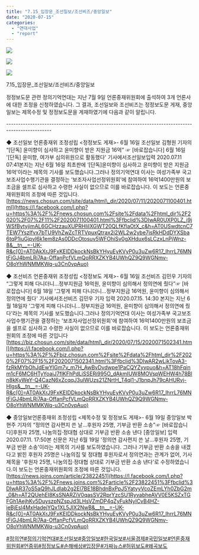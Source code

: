 ```yaml
---
title: "7.15_입장문_조선일보/조선비즈/중앙일보"
date: "2020-07-15"
categories: 
  - "연대사업"
  - "report"
---
```


![](https://womenandwar.net/kr/wp-content/uploads/2020/07/조선일보-정정보도-게재-1024x918.jpg)

![](https://womenandwar.net/kr/wp-content/uploads/2020/07/조선비즈-정정보도-게재-1-1024x916.jpg)

![](https://womenandwar.net/kr/wp-content/uploads/2020/07/중앙일보-제목수정-및-정정보도-게재-1024x918.jpg)

7.15\_입장문\_조선일보/조선비즈/중앙일보

정정보도문 관련 정의기억연대는 지난 7월 9일 언론중재위원회에 출석하여 3개 언론사에 대한 조정을 신청하였습니다. 그 결과, 조선일보와 조선비즈는 정정보도문 게재, 중앙일보는 제목수정 및 정정보도문을 게재하였기에 다음과 같이 알립니다.

\-------------------------------------------------------------------------------------------------

◆ 조선일보 언론중재위 조정성립 <정정보도 게재>- 6월 16일 조선일보 김형원 기자의 “\[단독\] 윤미향이 심사하고 윤미향이 받은 지원금 16억” ☞ \[바로잡습니다\] 6월 16일 '\[단독\] 윤미향, 여가부 심의위원으로 활동했다' 기사에서조선일보입력 2020.07.11 07:41본지는 지난 6월 16일 최초판에 ‘\[단독\]윤미향이 심사하고 윤미향이 받은 지원금 16억’이라는 제목의 기사를 보도했습니다.그러나 정의기억연대 이사는 여성가족부 국고보조사업수행기관을 결정하는 ‘보조자사업선정위원회’에 참여하여 16억1400만원의 보조금을 셀프로 심사하고 수령한 사실이 없으므로 이를 바로잡습니다. 이 보도는 언론중재위원회의 조정에 따른 것입니다. [https://news.chosun.com/site/data/html\_dir/2020/07/11/2020071100401.html](https://l.facebook.com/l.php?u=https%3A%2F%2Fnews.chosun.com%2Fsite%2Fdata%2Fhtml_dir%2F2020%2F07%2F11%2F2020071100401.html%3Ffbclid%3DIwAR0UXP0LZ_j9jWSfBytyjimAL6GCHzzauXUPRHIiIXGWT20QLfKflaOtX_c&h=AT0USwdtcnC7TEW7YszIfvx7bTU9VhZwZcTRTVpuxQtrax2i2WL2w2ybe7jsRkHDdDYXSba6tqP1iuGjpvl6k1em8zAs0DDcOtosuv5WFOhiSv0gXHdux6sLCzxLnPjWnz-8&__tn__=-UK-R&c[0]=AT0AkXrJ9FxKEIDDkockNsBkYHyuEyKVyP0u3uZw6R17_IhrrL76MNtFiGJ4bmLRi7Aa-OffanPcfVLmQoRRXZKYB4UWhQZ9Q9WGNmv-O8oYhWNMMKWq-u3Cn0vpAuo)

◆ 조선비즈 언론중재위 조정성립 <정정보도 게재>- 6월 16일 조선비즈 김민우 기자의 “그렇게 피해 다니더니…정부지원금 16억원, 윤미향이 심의해서 정의연에 줬다”☞ \[바로잡습니다\] 6월 18일 '그렇게 피해 다니더니…정부지원금 16억원, 윤미향이 심의해서 정의연에 줬다' 기사에서조선비즈 김민우 기자 입력 2020.07.15. 14:30 본지는 지난 6월 18일자 '그렇게 피해 다니더니…정부지원금 16억원, 윤미향이 심의해서 정의연에 줬다'라는 제목의 기사를 보도했습니다.그러나 정의기억연대 이사는 여성가족부 국고보조사업수행기관을 결정하는 '보조자사업선정위원회'에 참여하여 16억1400만원의 보조금을 셀프로 심사하고 수령한 사실이 없으므로 이를 바로잡습니다. 이 보도는 언론중재위원회의 조정에 따른 것입니다[https://biz.chosun.com/site/data/html\_dir/2020/07/15/2020071502341.html](https://l.facebook.com/l.php?u=https%3A%2F%2Fbiz.chosun.com%2Fsite%2Fdata%2Fhtml_dir%2F2020%2F07%2F15%2F2020071502341.html%3Ffbclid%3DIwAR2wLjkTovA3-fzRkMYbOhJdEwYIGm7v_m7H_AwBvDvdwpe1PaCQYZyvpuo&h=AT18hFqinm1cF6MC6HTyYoaiJ7flKFhPdLiSSERi995O_dAkmIUW8MOVspWEHW4h78Bln8kKyWeY-Q4CazN6xZcqqJ3ulWUzs21ZNrtH_T4ql1-J1bnpJh79cAHURvj-Hlgs&__tn__=-UK-R&c[0]=AT0AkXrJ9FxKEIDDkockNsBkYHyuEyKVyP0u3uZw6R17_IhrrL76MNtFiGJ4bmLRi7Aa-OffanPcfVLmQoRRXZKYB4UWhQZ9Q9WGNmv-O8oYhWNMMKWq-u3Cn0vpAuo)

◆ 중앙일보언론중재위 조정성립 <제목수정 및 정정보도 게재>- 6월 19일 중앙일보 박현주 기자의 “정의연 감사편지 쓴 날…후원자 25명, 기부금 반환 소송”☞ \[바로잡습니다\]후원자 25명, 나눔의집·정대협 상대로 기부금 반환 소송 낸다 \[중앙일보\] 입력 2020.07.11. 17:50본 신문은 지난 6월 19일 '정의연 감사편지 쓴 날…후원자 25명, 기부금 반환 소송'이라는 제목의 기사를 보도하였습니다. 그러나 기부금 반환 소송을 내겠다고 밝힌 후원자 25명은 나눔의집 및 정대협 후원자로서 정의연과는 관계가 없어, 기사제목을 '후원자 25명, 나눔의집·정대협 상대로 기부금 반환 소송 낸다'로 수정하였습니다.이 보도는 언론중재위원회의 조정에 따른 것입니다. [https://news.joins.com/article/23822451](https://l.facebook.com/l.php?u=https%3A%2F%2Fnews.joins.com%2Farticle%2F23822451%3Ffbclid%3DIwAR37oS5aQ9hJLdlab2g2El7BE18BhdnBxPpJ5YatyyVcoZEmLYh0ZbG2m_0&h=AT2QUehEI8KsSNARZiV0qasSV2RprYzcSU1RyvabheAVV0E5KSZxTGFGh1AejhKv5DuyszpNZspJd3LHsVZmDP4qZyFukNyICvB4HZ-ieBjEsl4MxHadejYQx1XL5JIX2NwB&__tn__=-UK-R&c[0]=AT0AkXrJ9FxKEIDDkockNsBkYHyuEyKVyP0u3uZw6R17_IhrrL76MNtFiGJ4bmLRi7Aa-OffanPcfVLmQoRRXZKYB4UWhQZ9Q9WGNmv-O8oYhWNMMKWq-u3Cn0vpAuo)

[#정의연](https://www.facebook.com/hashtag/%EC%A0%95%EC%9D%98%EC%97%B0?__eep__=6&__cft__[0]=AZUaI9cr_jiMVlRJiKbScyYga8tSNQZab84alsjzs-CdTquN4FghFWXSllzLVD9sGBuYyG6HhpS8I-vYH-O5ABd8vEl3iMSSRnRfU0ZQlRXFIw&__tn__=*NK-R)[#정의기억연대](https://www.facebook.com/hashtag/%EC%A0%95%EC%9D%98%EA%B8%B0%EC%96%B5%EC%97%B0%EB%8C%80?__eep__=6&__cft__[0]=AZUaI9cr_jiMVlRJiKbScyYga8tSNQZab84alsjzs-CdTquN4FghFWXSllzLVD9sGBuYyG6HhpS8I-vYH-O5ABd8vEl3iMSSRnRfU0ZQlRXFIw&__tn__=*NK-R)[#조선일보](https://www.facebook.com/hashtag/%EC%A1%B0%EC%84%A0%EC%9D%BC%EB%B3%B4?__eep__=6&__cft__[0]=AZUaI9cr_jiMVlRJiKbScyYga8tSNQZab84alsjzs-CdTquN4FghFWXSllzLVD9sGBuYyG6HhpS8I-vYH-O5ABd8vEl3iMSSRnRfU0ZQlRXFIw&__tn__=*NK-R)[#중앙일보](https://www.facebook.com/hashtag/%EC%A4%91%EC%95%99%EC%9D%BC%EB%B3%B4?__eep__=6&__cft__[0]=AZUaI9cr_jiMVlRJiKbScyYga8tSNQZab84alsjzs-CdTquN4FghFWXSllzLVD9sGBuYyG6HhpS8I-vYH-O5ABd8vEl3iMSSRnRfU0ZQlRXFIw&__tn__=*NK-R)[#한국일보](https://www.facebook.com/hashtag/%ED%95%9C%EA%B5%AD%EC%9D%BC%EB%B3%B4?__eep__=6&__cft__[0]=AZUaI9cr_jiMVlRJiKbScyYga8tSNQZab84alsjzs-CdTquN4FghFWXSllzLVD9sGBuYyG6HhpS8I-vYH-O5ABd8vEl3iMSSRnRfU0ZQlRXFIw&__tn__=*NK-R)[#서울경제](https://www.facebook.com/hashtag/%EC%84%9C%EC%9A%B8%EA%B2%BD%EC%A0%9C?__eep__=6&__cft__[0]=AZUaI9cr_jiMVlRJiKbScyYga8tSNQZab84alsjzs-CdTquN4FghFWXSllzLVD9sGBuYyG6HhpS8I-vYH-O5ABd8vEl3iMSSRnRfU0ZQlRXFIw&__tn__=*NK-R)[#국민일보](https://www.facebook.com/hashtag/%EA%B5%AD%EB%AF%BC%EC%9D%BC%EB%B3%B4?__eep__=6&__cft__[0]=AZUaI9cr_jiMVlRJiKbScyYga8tSNQZab84alsjzs-CdTquN4FghFWXSllzLVD9sGBuYyG6HhpS8I-vYH-O5ABd8vEl3iMSSRnRfU0ZQlRXFIw&__tn__=*NK-R)[#언론중재위원회](https://www.facebook.com/hashtag/%EC%96%B8%EB%A1%A0%EC%A4%91%EC%9E%AC%EC%9C%84%EC%9B%90%ED%9A%8C?__eep__=6&__cft__[0]=AZUaI9cr_jiMVlRJiKbScyYga8tSNQZab84alsjzs-CdTquN4FghFWXSllzLVD9sGBuYyG6HhpS8I-vYH-O5ABd8vEl3iMSSRnRfU0ZQlRXFIw&__tn__=*NK-R)[#언중위](https://www.facebook.com/hashtag/%EC%96%B8%EC%A4%91%EC%9C%84?__eep__=6&__cft__[0]=AZUaI9cr_jiMVlRJiKbScyYga8tSNQZab84alsjzs-CdTquN4FghFWXSllzLVD9sGBuYyG6HhpS8I-vYH-O5ABd8vEl3iMSSRnRfU0ZQlRXFIw&__tn__=*NK-R)[#정정보도](https://www.facebook.com/hashtag/%EC%A0%95%EC%A0%95%EB%B3%B4%EB%8F%84?__eep__=6&__cft__[0]=AZUaI9cr_jiMVlRJiKbScyYga8tSNQZab84alsjzs-CdTquN4FghFWXSllzLVD9sGBuYyG6HhpS8I-vYH-O5ABd8vEl3iMSSRnRfU0ZQlRXFIw&__tn__=*NK-R)[#손해배상](https://www.facebook.com/hashtag/%EC%86%90%ED%95%B4%EB%B0%B0%EC%83%81?__eep__=6&__cft__[0]=AZUaI9cr_jiMVlRJiKbScyYga8tSNQZab84alsjzs-CdTquN4FghFWXSllzLVD9sGBuYyG6HhpS8I-vYH-O5ABd8vEl3iMSSRnRfU0ZQlRXFIw&__tn__=*NK-R)[#입장문](https://www.facebook.com/hashtag/%EC%9E%85%EC%9E%A5%EB%AC%B8?__eep__=6&__cft__[0]=AZUaI9cr_jiMVlRJiKbScyYga8tSNQZab84alsjzs-CdTquN4FghFWXSllzLVD9sGBuYyG6HhpS8I-vYH-O5ABd8vEl3iMSSRnRfU0ZQlRXFIw&__tn__=*NK-R)[#가짜뉴스](https://www.facebook.com/hashtag/%EA%B0%80%EC%A7%9C%EB%89%B4%EC%8A%A4?__eep__=6&__cft__[0]=AZUaI9cr_jiMVlRJiKbScyYga8tSNQZab84alsjzs-CdTquN4FghFWXSllzLVD9sGBuYyG6HhpS8I-vYH-O5ABd8vEl3iMSSRnRfU0ZQlRXFIw&__tn__=*NK-R)[#허위보도](https://www.facebook.com/hashtag/%ED%97%88%EC%9C%84%EB%B3%B4%EB%8F%84?__eep__=6&__cft__[0]=AZUaI9cr_jiMVlRJiKbScyYga8tSNQZab84alsjzs-CdTquN4FghFWXSllzLVD9sGBuYyG6HhpS8I-vYH-O5ABd8vEl3iMSSRnRfU0ZQlRXFIw&__tn__=*NK-R)[#왜곡보도](https://www.facebook.com/hashtag/%EC%99%9C%EA%B3%A1%EB%B3%B4%EB%8F%84?__eep__=6&__cft__[0]=AZUaI9cr_jiMVlRJiKbScyYga8tSNQZab84alsjzs-CdTquN4FghFWXSllzLVD9sGBuYyG6HhpS8I-vYH-O5ABd8vEl3iMSSRnRfU0ZQlRXFIw&__tn__=*NK-R)
